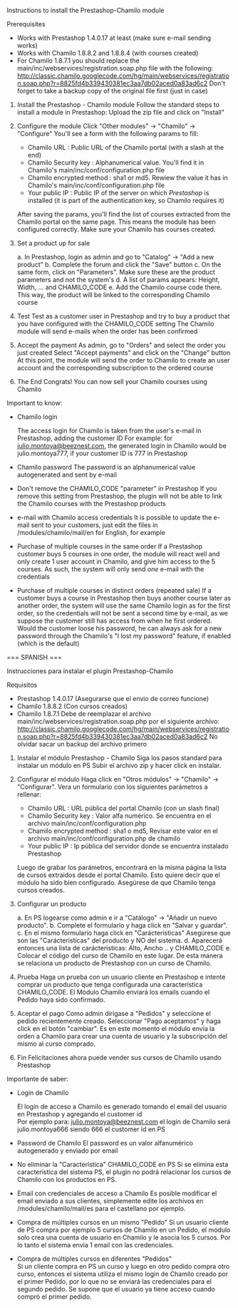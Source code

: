 Instructions to install the Prestashop-Chamilo module

Prerequisites

 - Works with Prestashop 1.4.0.17 at least (make sure e-mail sending works)
 - Works with Chamilo 1.8.8.2 and 1.8.8.4  (with courses created) 
 - For Chamilo 1.8.7.1 you should replace the main/inc/webservices/registration.soap.php file with the following:
    http://classic.chamilo.googlecode.com/hg/main/webservices/registration.soap.php?r=8825fd4b339430381ec3aa7db02aced0a83ad6c2
    Don't forget to take a backup copy of the original file first (just in case)
   
1. Install the Prestashop - Chamilo module
    Follow the standard steps to install a module in Prestashop: Upload the zip file and click on "Install"

2. Configure the module
    Click "Other modules" -> "Chamilo" -> "Configure"
    You'll see a form with the following params to fill:

    - Chamilo URL              : Public URL of the Chamilo portal (with a slash at the end)
    - Chamilo Security key     : Alphanumerical value. You'll find it in Chamilo's main/inc/conf/configuration.php file
    - Chamilo encrypted method : sha1 or md5. Rewiew the value it has in Chamilo's main/inc/conf/configuration.php file
    - Your public IP           : Public IP of the server on which *Prestashop* is installed (it is part of the authentication key, so Chamilo requires it)
 
    After saving the params, you'll find the list of courses extracted from the Chamilo portal on the same page.
    This means the module has been configured correctly. Make sure your Chamilo has courses created.
    
 
3. Set a product up for sale
 
    a. In Prestashop, login as admin and go to "Catalog" -> "Add a new product"
    b. Complete the forum and click the "Save" button
    c. On the same form, click on "Parameters". Make sure these are the product parameters and not the system's
    d. A list of params appears: Height, Width, ... and CHAMILO_CODE
    e. Add the Chamilo course code there. This way, the product will be linked to the corresponding Chamilo course
    
4. Test
    Test as a customer user in Prestashop and try to buy a product that you have configured with the CHAMILO_CODE setting
    The Chamilo module will send e-mails when the order has been confirmed

5. Accept the payment
    As admin, go to "Orders" and select the order you just created
    Select "Accept payments" and click on the "Change" button
    At this point, the module will send the order to Chamilo to create an user account and the corresponding subscription to the ordered course

6. The End 
    Congrats! You can now sell your Chamilo courses using Chamilo
    

Important to know:

 - Chamilo login

    The access login for Chamilo is taken from the user's e-mail in Prestashop, adding the customer ID
    For example: for julio.montoya@beeznest.com, the generated login in Chamilo would be julio.montoya777, if your customer ID is 777 in Prestashop
    
 - Chamilo password
    The password is an alphanumerical value autogenerated and sent by e-mail
    
 - Don't remove the CHAMILO_CODE "parameter" in Prestashop
    If you remove this setting from Prestashop, the plugin will not be able to link the Chamilo courses with the Prestashop products
    
 - e-mail with Chamilo access credentials
    It is possible to update the e-mail sent to your customers, just edit the files in /modules/chamilo/mail/en for English, for example
    
 - Purchase of multiple courses in the same order
    If a Prestashop customer buys 5 courses in one order, the module will react well and only create 1 user account in Chamilo, and give him access to the 5 courses. As such, the system will only send *one* e-mail with the credentials
    
 - Purchase of multiple courses in distinct orders (repeated sale)
   If a customer buys a course in Prestashop then buys another course later as another order, the system will use the same Chamilo login as for the first order, so the credentials will not be sent a second time by e-mail, as we suppose the customer still has access from when he first ordered. Would the customer loose his password, he can always ask for a new password through the Chamilo's "I lost my password" feature, if enabled (which is the default)
 

=== SPANISH ===

Instrucciones para instalar el plugin Prestashop-Chamilo

Requisitos

 - Prestashop 1.4.0.17 (Asegurarse que el envio de correo funcione)
 - Chamilo 1.8.8.2  (Con cursos creados) 
 - Chamilo 1.8.7.1 Debe de reemplazar el archivo main/inc/webservices/registration.soap.php por el siguiente archivo:
    http://classic.chamilo.googlecode.com/hg/main/webservices/registration.soap.php?r=8825fd4b339430381ec3aa7db02aced0a83ad6c2
    No olvidar sacar un backup del archivo primero
   
1. Instalar el módulo Prestashop - Chamilo
    Siga los pasos standard para instalar un módulo en PS
    Subir el archivo zip y hacer click en instalar.

2. Configurar el módulo
    Haga click en "Otros módulos" -> "Chamilo" -> "Configurar".
    Vera un formulario con los siguientes parámetros a rellenar:

    - Chamilo URL              : URL pública del portal Chamilo (con un slash final)
    - Chamilo Security key     : Valor alfa numérico. Se encuentra en el archivo main/inc/conf/configuration.php
    - Chamilo encrypted method : sha1 o md5, Revisar este valor en el archivo main/inc/conf/configuration.php de chamilo    
    - Your public IP           : Ip pública del servidor donde se encuentra instalado Prestashop
 
    Luego de grabar los parámetros, encontrará en la misma página la lista de cursos extraidos desde el portal Chamilo. 
    Esto quiere decir que el módulo ha sido bien configurado. Asegúrese de que Chamilo tenga cursos creados.
    
 
3. Configurar un producto
 
    a. En PS logearse como admin e ir a "Catálogo" -> "Añadir un nuevo producto". 
    b. Complete el formulario y haga click en "Salvar y guardar".
    c. En el mismo formulario haga click en "Carácterísticas" Asegúrese que son las "Carácterísticas" del producto y NO del sistema.
    d. Aparecerá entonces una lista de carácteristicas: Alto, Ancho .. y CHAMILO_CODE
    e. Colocar el código del curso de Chamilo en este lugar. De esta manera se relaciona un producto de Prestashop con un curso de Chamilo.
    
4. Prueba 
    Haga un prueba con un usuario cliente en Prestashop e intente comprar un producto que tenga configurada una característica CHAMILO_CODE.
    El Módulo Chamilo enviará los emails cuando el Pedido haya sido confirmado.    

5. Aceptar el pago 
    Como admin dirígase a "Pedidos" y seleccione el pedido recientemente creado.
    Seleccionar "Pago aceptamos" y haga click en el botón "cambiar".
    Es en este momento el módulo envía la orden a Chamilo para crear una cuenta de usuario y la subscripción del mismo al curso comprado.    

6. Fin 
    Felicitaciones ahora puede vender sus cursos de Chamilo usando Prestashop
    
    
Importante de saber:

 - Login de Chamilo

    El login de acceso a Chamilo es generado tomando el email del usuario en Prestashop y agregando el customer id  
    Por ejemplo para: julio.montoya@beeznest.com el login de Chamilo será julio.montoya666 siendo 666 el customer id en PS
    
 - Password de Chamilo
    El password es un valor alfanumérico autogenerado y enviado por email
    
 - No eliminar la "Característica" CHAMILO_CODE en PS
    Si se elimina esta característica del sistema PS, el plugin no podrá relacionar los cursos de Chamilo con los productos en PS.
    
 - Email con credenciales de acceso a Chamilo
    Es posible modificar el email enviado a sus clientes, simplemente edite los archivos en /modules/chamilo/mail/es para el castellano por ejemplo.
    
 - Compra de múltiples cursos en un mismo "Pedido" 
    Si un usuario cliente de PS compra por ejemplo 5 cursos de Chamilo en un Pedido, el módulo solo crea una cuenta de usuario en Chamilo y le asocia los 5 cursos.
    Por lo tanto el sistema envia 1 email con las credenciales.
    
 - Compra de múltiples cursos en diferentes "Pedidos"  
   Si un cliente compra en PS un curso y luego en otro pedido compra otro curso, entonces el sistema utiliza el mismo login de Chamilo creado por el primer Pedido, 
   por lo que no se enviará las credenciales para el segundo pedido. Se supone que el usuario ya tiene acceso cuando compró el primer pedido.
   
